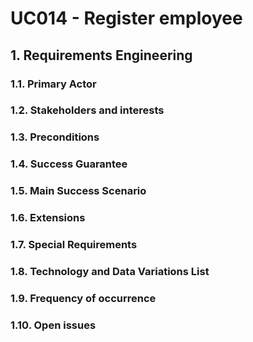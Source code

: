 # UC014 - Register employee

## 1. Requirements Engineering

### 1.1. Primary Actor


### 1.2. Stakeholders and interests


### 1.3. Preconditions

### 1.4. Success Guarantee


### 1.5. Main Success Scenario

### 1.6. Extensions

### 1.7. Special Requirements

### 1.8. Technology and Data Variations List

### 1.9. Frequency of occurrence

### 1.10. Open issues
